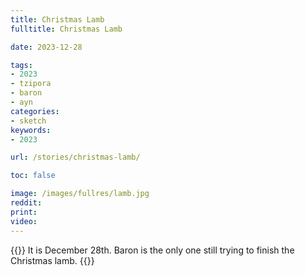 ```yaml
---
title: Christmas Lamb
fulltitle: Christmas Lamb

date: 2023-12-28

tags:
- 2023
- tzipora
- baron
- ayn
categories:
- sketch
keywords:
- 2023

url: /stories/christmas-lamb/

toc: false

image: /images/fullres/lamb.jpg
reddit:
print:
video:
---
```

{{<hint caption>}}
It is December 28th. Baron is the only one still trying to finish the Christmas lamb.
{{</hint>}}